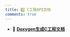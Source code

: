 ```yaml
---
title: 3️⃣ C工程API文档
comments: true
---
```


<div class="grid cards" markdown>

- 🍘 [__Doxygen生成C工程文档__](./A.md)

</div>